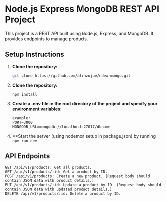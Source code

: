 # Node.js Express MongoDB REST API Project

This project is a REST API built using Node.js, Express, and MongoDB. It provides endpoints to manage products.

## Setup Instructions

1. **Clone the repository:**

   ```bash
   git clone https://github.com/alonzojoe/ndex-mongo.git

   ```

2. **Clone the repository:**

   ```bash
   npm install

   ```

3. **Create a .env file in the root directory of the project and specify your environment variables:**

   ```plaintext
   example:
   PORT=3000
   MONGODB_URL=mongodb://localhost:27017/dbname

   ```

4. \*\*Start the server (using nodemon setup in package.json) by running `npm run dev`

## API Endpoints

```plaintext
GET /api/v1/products: Get all products.
GET /api/v1/products/:id: Get a product by ID.
POST /api/v1/products: Create a new product. (Request body should contain JSON data with product details.)
PUT /api/v1/products/:id: Update a product by ID. (Request body should contain JSON data with updated product details.)
DELETE /api/v1/products/:id: Delete a product by ID.
```
